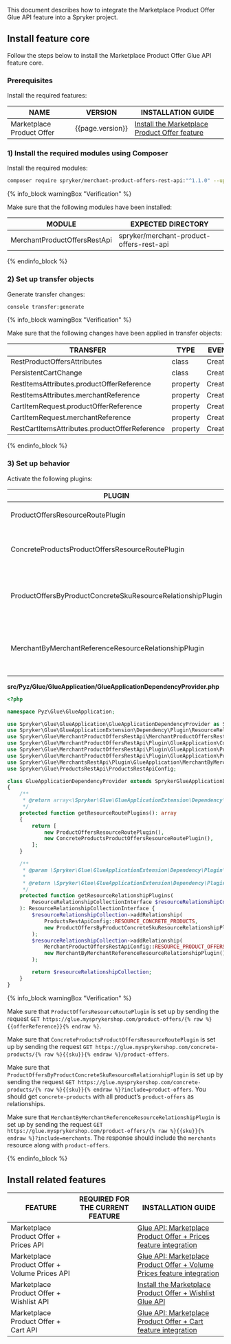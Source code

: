 This document describes how to integrate the Marketplace Product Offer Glue API feature into a Spryker project.

## Install feature core

Follow the steps below to install the Marketplace Product Offer Glue API feature core.

### Prerequisites

Install the required features:

| NAME | VERSION | INSTALLATION GUIDE |
|-|-|-|
| Marketplace Product Offer | {{page.version}} |[Install the Marketplace Product Offer feature](/docs/pbc/all/offer-management/{{page.version}}/marketplace/install-and-upgrade/install-features/install-the-marketplace-product-offer-feature.html) |

### 1) Install the required modules using Composer

Install the required modules:
```bash
composer require spryker/merchant-product-offers-rest-api:"^1.1.0" --update-with-dependencies
```

{% info_block warningBox "Verification" %}

Make sure that the following modules have been installed:

| MODULE | EXPECTED DIRECTORY |
|-|-|
| MerchantProductOffersRestApi | spryker/merchant-product-offers-rest-api |

{% endinfo_block %}

### 2) Set up transfer objects

Generate transfer changes:

```bash
console transfer:generate
```

{% info_block warningBox "Verification" %}

Make sure that the following changes have been applied in transfer objects:

| TRANSFER | TYPE | EVENT | PATH |
|-|-|-|-|
| RestProductOffersAttributes | class | Created | src/Generated/Shared/Transfer/RestProductOffersAttributesTransfer |
| PersistentCartChange | class | Created | src/Generated/Shared/Transfer/PersistentCartChangeTransfer |
| RestItemsAttributes.productOfferReference | property | Created | src/Generated/Shared/Transfer/RestItemsAttributesTransfer |
| RestItemsAttributes.merchantReference | property | Created | src/Generated/Shared/Transfer/RestItemsAttributesTransfer |
| CartItemRequest.productOfferReference | property | Created | src/Generated/Shared/Transfer/CartItemRequestTransfer |
| CartItemRequest.merchantReference | property | Created | src/Generated/Shared/Transfer/CartItemRequestTransfer |
| RestCartItemsAttributes.productOfferReference | property | Created | src/Generated/Shared/Transfer/RestCartItemsAttributesTransfer |

{% endinfo_block %}

### 3) Set up behavior

Activate the following plugins:

| PLUGIN | SPECIFICATION | PREREQUISITES | NAMESPACE |
|-|-|-|-|
| ProductOffersResourceRoutePlugin | Registers the `product-offers` resource. |  | Spryker\Glue\MerchantProductOffersRestApi\Plugin\GlueApplication |
| ConcreteProductsProductOffersResourceRoutePlugin | Registers the `product-offers` resource with `concrete-products`. |  | Spryker\Glue\MerchantProductOffersRestApi\Plugin\GlueApplication |
| ProductOffersByProductConcreteSkuResourceRelationshipPlugin | Registers the `product-offers` resource as a relationship to `concrete-products`. |  | Spryker\Glue\MerchantProductOffersRestApi\Plugin\GlueApplication |
| MerchantByMerchantReferenceResourceRelationshipPlugin | Adds `merchants` resources as relationship by merchant references in the attributes. |  | Spryker\Glue\MerchantsRestApi\Plugin\GlueApplication |

**src/Pyz/Glue/GlueApplication/GlueApplicationDependencyProvider.php**

```php
<?php

namespace Pyz\Glue\GlueApplication;

use Spryker\Glue\GlueApplication\GlueApplicationDependencyProvider as SprykerGlueApplicationDependencyProvider;
use Spryker\Glue\GlueApplicationExtension\Dependency\Plugin\ResourceRelationshipCollectionInterface;
use Spryker\Glue\MerchantProductOffersRestApi\MerchantProductOffersRestApiConfig;
use Spryker\Glue\MerchantProductOffersRestApi\Plugin\GlueApplication\ConcreteProductsProductOffersResourceRoutePlugin;
use Spryker\Glue\MerchantProductOffersRestApi\Plugin\GlueApplication\ProductOffersByProductConcreteSkuResourceRelationshipPlugin;
use Spryker\Glue\MerchantProductOffersRestApi\Plugin\GlueApplication\ProductOffersResourceRoutePlugin;
use Spryker\Glue\MerchantsRestApi\Plugin\GlueApplication\MerchantByMerchantReferenceResourceRelationshipPlugin;
use Spryker\Glue\ProductsRestApi\ProductsRestApiConfig;

class GlueApplicationDependencyProvider extends SprykerGlueApplicationDependencyProvider
{
    /**
     * @return array<\Spryker\Glue\GlueApplicationExtension\Dependency\Plugin\ResourceRoutePluginInterface>
     */
    protected function getResourceRoutePlugins(): array
    {
        return [
            new ProductOffersResourceRoutePlugin(),
            new ConcreteProductsProductOffersResourceRoutePlugin(),
        ];
    }

    /**
     * @param \Spryker\Glue\GlueApplicationExtension\Dependency\Plugin\ResourceRelationshipCollectionInterface $resourceRelationshipCollection
     *
     * @return \Spryker\Glue\GlueApplicationExtension\Dependency\Plugin\ResourceRelationshipCollectionInterface
     */
    protected function getResourceRelationshipPlugins(
        ResourceRelationshipCollectionInterface $resourceRelationshipCollection
    ): ResourceRelationshipCollectionInterface {
        $resourceRelationshipCollection->addRelationship(
            ProductsRestApiConfig::RESOURCE_CONCRETE_PRODUCTS,
            new ProductOffersByProductConcreteSkuResourceRelationshipPlugin()
        );
        $resourceRelationshipCollection->addRelationship(
            MerchantProductOffersRestApiConfig::RESOURCE_PRODUCT_OFFERS,
            new MerchantByMerchantReferenceResourceRelationshipPlugin()
        );

        return $resourceRelationshipCollection;
    }
}
```

{% info_block warningBox "Verification" %}

Make sure that `ProductOffersResourceRoutePlugin` is set up by sending the request `GET https://glue.mysprykershop.com/product-offers/{% raw %}{{offerReference}}{% endraw %}`.

Make sure that `ConcreteProductsProductOffersResourceRoutePlugin` is set up by sending the request `GET https://glue.mysprykershop.com/concrete-products/{% raw %}{{sku}}{% endraw %}/product-offers`.

Make sure that `ProductOffersByProductConcreteSkuResourceRelationshipPlugin` is set up by sending the request `GET https://glue.mysprykershop.com/concrete-products/{% raw %}{{sku}}{% endraw %}?include=product-offers`. You should get `concrete-products` with all product’s `product-offers` as relationships.

Make sure that `MerchantByMerchantReferenceResourceRelationshipPlugin` is set up by sending the request `GET https://glue.mysprykershop.com/product-offers/{% raw %}{{sku}}{% endraw %}?include=merchants`. The response should include the `merchants` resource along with `product-offers`.

{% endinfo_block %}

## Install related features

| FEATURE | REQUIRED FOR THE CURRENT FEATURE | INSTALLATION GUIDE |
| -------------- | -------------------------------- | ----------------- |
| Marketplace Product Offer + Prices API | | [Glue API: Marketplace Product Offer + Prices feature integration](/docs/pbc/all/price-management/{{page.version}}/marketplace/install-and-upgrade/install-glue-api/install-the-marketplace-product-offer-prices-glue-api.html) |
| Marketplace Product Offer + Volume Prices API | | [Glue API: Marketplace Product Offer + Volume Prices feature integration](/docs/pbc/all/price-management/{{page.version}}/marketplace/install-and-upgrade/install-glue-api/install-the-marketplace-product-offer-volume-prices-glue-api.html) |
| Marketplace Product Offer + Wishlist API | | [Install the Marketplace Product Offer + Wishlist Glue API](/docs/pbc/all/offer-management/{{page.version}}/marketplace/install-and-upgrade/install-glue-api/install-the-marketplace-product-offer-wishlist-glue-api.html) |
| Marketplace Product Offer + Cart API | | [Glue API: Marketplace Product Offer + Cart feature integration](/docs/pbc/all/offer-management/{{page.version}}/marketplace/install-and-upgrade/install-glue-api/install-the-marketplace-product-offer-cart-glue-api.html) |
